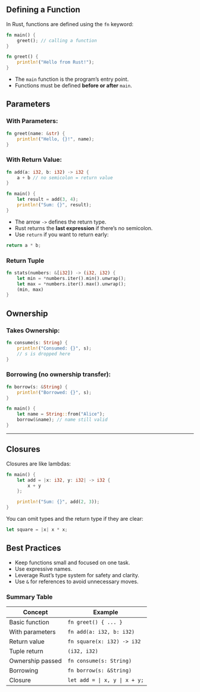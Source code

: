 


## Defining a Function

In Rust, functions are defined using the `fn` keyword:

```rust
fn main() {
    greet(); // calling a function
}

fn greet() {
    println!("Hello from Rust!");
}
```

* The `main` function is the program’s entry point.
* Functions must be defined **before or after** `main`.



## Parameters

### With Parameters:

```rust
fn greet(name: &str) {
    println!("Hello, {}!", name);
}
```

### With Return Value:

```rust
fn add(a: i32, b: i32) -> i32 {
    a + b // no semicolon = return value
}

fn main() {
    let result = add(3, 4);
    println!("Sum: {}", result);
}
```

* The arrow `->` defines the return type.
* Rust returns the **last expression** if there’s no semicolon.
* Use `return` if you want to return early:

```rust
return a * b;
```


### Return Tuple

```rust
fn stats(numbers: &[i32]) -> (i32, i32) {
    let min = *numbers.iter().min().unwrap();
    let max = *numbers.iter().max().unwrap();
    (min, max)
}
```


## Ownership 

### Takes Ownership:

```rust
fn consume(s: String) {
    println!("Consumed: {}", s);
    // s is dropped here
}
```

### Borrowing (no ownership transfer):

```rust
fn borrow(s: &String) {
    println!("Borrowed: {}", s);
}

fn main() {
    let name = String::from("Alice");
    borrow(&name); // name still valid
}
```

---

## Closures 

Closures are like lambdas:

```rust
fn main() {
    let add = |x: i32, y: i32| -> i32 {
        x + y
    };

    println!("Sum: {}", add(2, 3));
}
```

You can omit types and the return type if they are clear:

```rust
let square = |x| x * x;
```



## Best Practices

* Keep functions small and focused on one task.
* Use expressive names.
* Leverage Rust’s type system for safety and clarity.
* Use `&` for references to avoid unnecessary moves.


### Summary Table

| Concept          | Example                       | 
| ---------------- |-------------------------------| 
| Basic function   | `fn greet() { ... }`          | 
| With parameters  | `fn add(a: i32, b: i32)`      | 
| Return value     | `fn square(x: i32) -> i32`    | 
| Tuple return     | `(i32, i32)`                  | 
| Ownership passed | `fn consume(s: String)`       | 
| Borrowing        | `fn borrow(s: &String)`       | 
| Closure          | `let add = \| x, y \| x + y;` |
